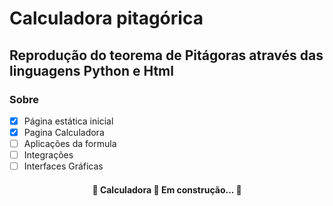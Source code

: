 # Calculadora pitagórica

## Reprodução do teorema de Pitágoras através das linguagens Python e Html

### Sobre

- [x] Página estática inicial
- [x] Pagina Calculadora 
- [ ] Aplicações da formula
- [ ] Integrações
- [ ] Interfaces Gráficas

<h4 align="center"> 
	🚧  Calculadora 🚀 Em construção...  🚧
</h4>